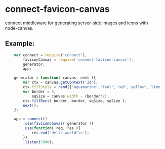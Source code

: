 # connect-favicon-canvas
connect middleware for generating server-side images and icons with node-canvas.

## Example:

```js
    var connect = require('connect'),
        faviconCanvas = require('connect-favicon-canvas'),
        generator,
        app;

    generator = function( canvas, next ){
        var ctx = canvas.getContext('2d');
        ctx.fillStyle = rand(['aquamarine','teal','red','yellow','lime']);
        var border = 8,
            sqSize = canvas.width - (border*2);
        ctx.fillRect( border, border, sqSize, sqSize );
        next();
    };

    app = connect()
        .use(faviconCanvas( generator ))
        .use(function( req, res ){
            res.end('Hello world!\n');
        })
        .listen(5000);
```
